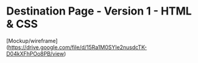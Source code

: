 # Destination Page - Version 1 - HTML & CSS
[Mockup/wireframe] (https://drive.google.com/file/d/15Ra1M0SYIe2nusdcTK-D04kXFhPOo8PB/view)
